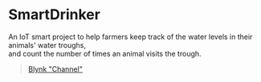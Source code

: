 # SmartDrinker

An IoT smart project to help farmers keep track of the water levels in their animals' water troughs, <br>
and count the number of times an animal visits the trough.

> [Blynk "Channel"](https://blynk.cloud/dashboard/163181/global/devices/1202875/organization/163181/devices/601738/dashboard)
